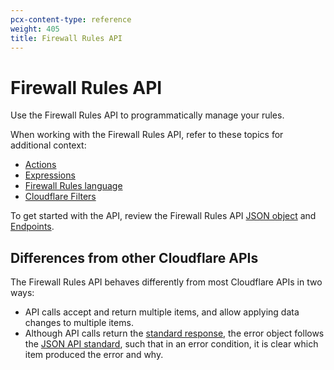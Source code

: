 ```yaml
---
pcx-content-type: reference
weight: 405
title: Firewall Rules API
---
```


# Firewall Rules API

Use the Firewall Rules API to programmatically manage your rules.

When working with the Firewall Rules API, refer to these topics for additional context:

*   [Actions](/firewall/cf-firewall-rules/actions/)
*   [Expressions](/firewall/cf-firewall-rules/fields-and-expressions/)
*   [Firewall Rules language](/firewall/cf-firewall-language/)
*   [Cloudflare Filters](/firewall/api/cf-filters/)

To get started with the API, review the Firewall Rules API [JSON object](/firewall/api/cf-firewall-rules/json-object/) and [Endpoints](/firewall/api/cf-firewall-rules/endpoints/).

## Differences from other Cloudflare APIs

The Firewall Rules API behaves differently from most Cloudflare APIs in two ways:

*   API calls accept and return multiple items, and allow applying data changes to multiple items.
*   Although API calls return the [standard response](https://api.cloudflare.com/#getting-started-responses), the error object follows the [JSON API standard](http://jsonapi.org/format/#errors), such that in an error condition, it is clear which item produced the error and why.
